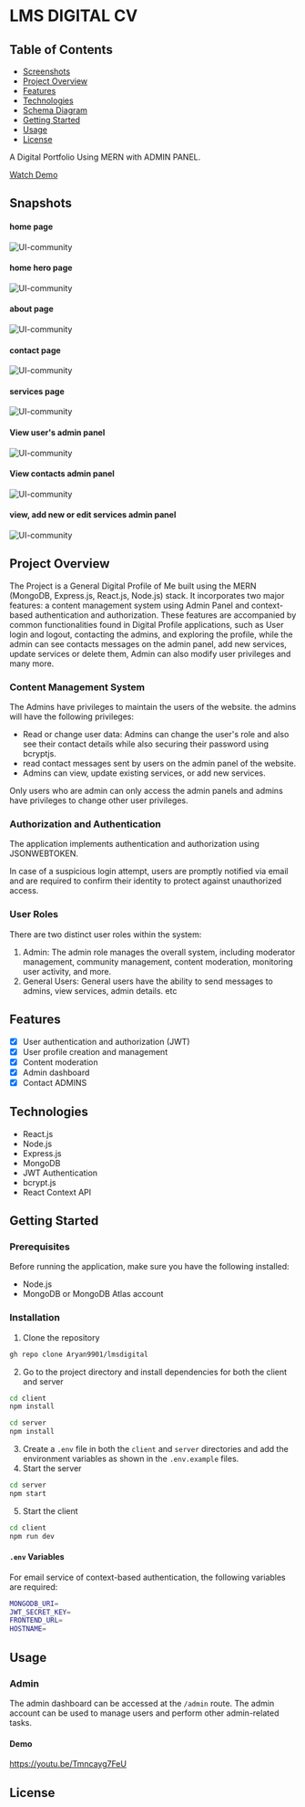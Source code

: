 # LMS DIGITAL CV

## Table of Contents

- [Screenshots](#Snapshots)
- [Project Overview](#project-overview)
- [Features](#features)
- [Technologies](#technologies)
- [Schema Diagram](#schema-diagram)
- [Getting Started](#getting-started)
- [Usage](#usage)
- [License](#license)

A Digital Portfolio Using MERN with ADMIN PANEL.

[Watch Demo](https://youtu.be/N8G1eA73mV8)

## Snapshots
#### home page
![UI-community](https://github.com/Aryan9901/lmsdigital/blob/master/resources/homepage.png?raw=true)
#### home hero page
![UI-community](https://github.com/Aryan9901/lmsdigital/blob/master/resources/homehero.png?raw=true)
#### about page
![UI-community](https://github.com/Aryan9901/lmsdigital/blob/master/resources/about.png?raw=true)
#### contact page
![UI-community](https://github.com/Aryan9901/lmsdigital/blob/master/resources/contactpage.png?raw=true)
#### services page
![UI-community](https://github.com/Aryan9901/lmsdigital/blob/master/resources/servicespage.png?raw=true)
#### View user's admin panel
![UI-community](https://github.com/Aryan9901/lmsdigital/blob/master/resources/ADMINPANEL.png?raw=true)
#### View contacts admin panel
![UI-community](https://github.com/Aryan9901/lmsdigital/blob/master/resources/ADMINCONTACTS.png?raw=trueD)
#### view, add new or edit services admin panel
![UI-community](https://github.com/Aryan9901/lmsdigital/blob/master/resources/SERVICEADMIN.png?raw=true)

## Project Overview

The Project is a General Digital Profile of Me built using the MERN (MongoDB, Express.js, React.js, Node.js) stack. It incorporates two major features: a content management system using Admin Panel and context-based authentication and authorization.  These features are accompanied by common functionalities found in Digital Profile applications, such as User login and logout, contacting the admins, and exploring the profile, while the admin can see contacts messages on the admin panel, add new services, update services or delete them, Admin can also modify user privileges and many more.

### Content Management System

The Admins have privileges to maintain the users of the website. the admins will have the following privileges:

- Read or change user data: Admins can change the user's role and also see their contact details while also securing their password using bcryptjs.
- read contact messages sent by users on the admin panel of the website.
- Admins can view, update existing services, or add new services.

Only users who are admin can only access the admin panels and admins have privileges to change other user privileges.

### Authorization and Authentication

The application implements authentication and authorization using JSONWEBTOKEN.

In case of a suspicious login attempt, users are promptly notified via email and are required to confirm their identity to protect against unauthorized access.

### User Roles

There are two distinct user roles within the system:

1. Admin: The admin role manages the overall system, including moderator management, community management, content moderation, monitoring user activity, and more.
2. General Users: General users have the ability to send messages to admins, view services, admin details. etc



## Features

- [x] User authentication and authorization (JWT)
- [x] User profile creation and management
- [x] Content moderation
- [x] Admin dashboard
- [x] Contact ADMINS

## Technologies

- React.js
- Node.js
- Express.js
- MongoDB
- JWT Authentication
- bcrypt.js
- React Context API

## Getting Started

### Prerequisites

Before running the application, make sure you have the following installed:

- Node.js
- MongoDB or MongoDB Atlas account

### Installation

1. Clone the repository

```bash
gh repo clone Aryan9901/lmsdigital
```
2. Go to the project directory and install dependencies for both the client and server

```bash
cd client
npm install
```

```bash
cd server
npm install
```

3. Create a `.env` file in both the `client` and `server` directories and add the environment variables as shown in the `.env.example` files.
4. Start the server

```bash
cd server
npm start
```

5. Start the client

```bash
cd client
npm run dev
```


#### `.env` Variables

For email service of context-based authentication, the following variables are required:

```bash
MONGODB_URI=
JWT_SECRET_KEY=
FRONTEND_URL=
HOSTNAME=
```

## Usage

### Admin

The admin dashboard can be accessed at the `/admin` route. The admin account can be used to manage users and perform other admin-related tasks.

#### Demo
https://youtu.be/Tmncayg7FeU

## License

